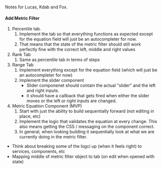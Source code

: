 Notes for Lucas, Kdab and Fox.

#### Add Metric Filter 

1. Percentile tab. 
    1. Implement the tab so that everything functions as expected except for the equation field will just be an autocompleter for now. 
    1. That means that the state of the metric filter should still work perfectly fine with the correct left, middle and right values
1. Rank Tab
    1. Same as percentile tab in terms of steps
1. Range Tab
    1. Implement everything except for the equation field (which will just be an autocompleter for now)
    1. Implement the slider component 
        - Slider componenet should contain the actual "slider" and the left and right inputs.
        - it should have a callback that gets fired when either the slider moves or the left or right inputs are changed.
1. Metric Equation Component (MVP)
    1. Start with just the ability to build sequentially forward (not editing in place, etc)
    1. Implement the logic that validates the equation at every change. This also means getting the CSS / messaging on the component correct. 
    1. In general, when looking building it sequentially look at what we are currently doing in the metric filter.
    
 


- Think about breaking some of the logci up (when it feels right) to services, components, etc
- Mapping middle of metric filter object to tab (on edit when opened with state)


